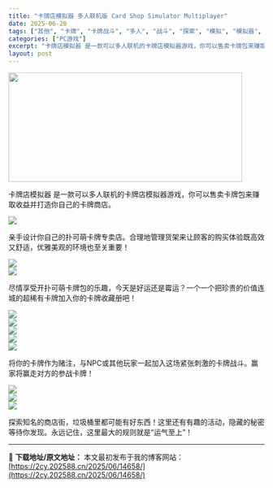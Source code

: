 ```yaml
---
title: "卡牌店模拟器 多人联机版 Card Shop Simulator Multiplayer"
date: 2025-06-20
tags: ["其他", "卡牌", "卡牌战斗", "多人", "战斗", "探索", "模拟", "模拟器", "管理", "联机"]
categories: ["PC游戏"]
excerpt: "卡牌店模拟器 是一款可以多人联机的卡牌店模拟器游戏，你可以售卖卡牌包来赚取收益并打造你自己的卡牌商店。 亲手设计你自己的扑可萌卡牌专卖店。合理地管理货架来让顾客的购买体验既高效又舒适，优雅美观的环境也至关重要！ 尽情享受开扑可萌卡牌包的乐趣，今天是好运还是霉运？一个一个把珍贵的价值连城的超稀有卡牌加&hellip;"
layout: post
---
```


<img class="aligncenter size-full wp-image-14659" src="https://2cy.202588.cn/wp-content/uploads/2025/06/2025062004253158.jpg" alt="" width="460" height="215" />
<p class="bb_paragraph">卡牌店模拟器 是一款可以多人联机的卡牌店模拟器游戏，你可以售卖卡牌包来赚取收益并打造你自己的卡牌商店。</p>

<div class="bb_wide_img_ctn"><img class="bb_img" src="https://shared.fastly.steamstatic.com/store_item_assets/steam/apps/3569500/extras/商店页Banner3_ZH.jpg?t=1750215866" /></div>
<p class="bb_paragraph">亲手设计你自己的扑可萌卡牌专卖店。合理地管理货架来让顾客的购买体验既高效又舒适，优雅美观的环境也至关重要！</p>

<div class="bb_wide_img_ctn"><img class="bb_img" src="https://shared.fastly.steamstatic.com/store_item_assets/steam/apps/3569500/extras/buyfurniture.gif?t=1750215866" /></div>
<div class="bb_wide_img_ctn"><img class="bb_img" src="https://shared.fastly.steamstatic.com/store_item_assets/steam/apps/3569500/extras/商店页Banner4_ZH.jpg?t=1750215866" /></div>
<p class="bb_paragraph">尽情享受开扑可萌卡牌包的乐趣，今天是好运还是霉运？一个一个把珍贵的价值连城的超稀有卡牌加入你的卡牌收藏册吧！</p>

<div class="bb_wide_img_ctn"><img class="bb_img" src="https://shared.fastly.steamstatic.com/store_item_assets/steam/apps/3569500/extras/openpack.gif?t=1750215866" /></div>
<div class="bb_wide_img_ctn"><img class="bb_img" src="https://shared.fastly.steamstatic.com/store_item_assets/steam/apps/3569500/extras/rarepack.gif?t=1750215866" /></div>
<div class="bb_wide_img_ctn"><img class="bb_img" src="https://shared.fastly.steamstatic.com/store_item_assets/steam/apps/3569500/extras/商店页Banner5_ZH.jpg?t=1750215866" /></div>
<div class="bb_wide_img_ctn"><img class="bb_img" src="https://shared.fastly.steamstatic.com/store_item_assets/steam/apps/3569500/extras/editbattlecards.gif?t=1750215866" /></div>
<div class="bb_wide_img_ctn"><img class="bb_img" src="https://shared.fastly.steamstatic.com/store_item_assets/steam/apps/3569500/extras/cardbattle.gif?t=1750215866" /></div>
<p class="bb_paragraph">将你的卡牌作为赌注，与NPC或其他玩家一起加入这场紧张刺激的卡牌战斗。赢家将赢走对方的参战卡牌！</p>

<div class="bb_wide_img_ctn"><img class="bb_img" src="https://shared.fastly.steamstatic.com/store_item_assets/steam/apps/3569500/extras/商店页Banner6_ZH.jpg?t=1750215866" /></div>
<div class="bb_wide_img_ctn"><img class="bb_img" src="https://shared.fastly.steamstatic.com/store_item_assets/steam/apps/3569500/extras/goldframe.gif?t=1750215866" /></div>
<div class="bb_wide_img_ctn"><img class="bb_img" src="https://shared.fastly.steamstatic.com/store_item_assets/steam/apps/3569500/extras/superrarecards.gif?t=1750215866" /></div>
<p class="bb_paragraph">探索知名的商店街，垃圾桶里都可能有好东西！这里还有有趣的活动，隐藏的秘密等待你发现。永远记住，这里最大的规则就是“运气至上”！</p>

---
📖 **下载地址/原文地址：** 本文最初发布于我的博客网站：[https://2cy.202588.cn/2025/06/14658/](https://2cy.202588.cn/2025/06/14658/)
